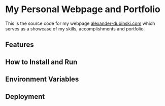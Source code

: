 # My Personal Webpage and Portfolio
This is the source code for my webpage [alexander-dubinski.com](https://alexander-dubinski.com) which serves as a
showcase of my skills, accomplishments and portfolio.

## Features


## How to Install and Run


## Environment Variables

## Deployment